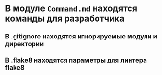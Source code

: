 # В модуле `Command.md` находятся команды для разработчика

## В .gitignore находятся игнорируемые модули и директории

## В .flake8 находятся параметры для линтера flake8
